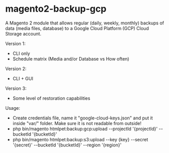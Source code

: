 # magento2-backup-gcp
A Magento 2 module that allows regular (daily, weekly, monthly) backups of data (media files, database) to a Google Cloud Platform (GCP) Cloud Storage account.

Version 1:
- CLI only
- Schedule matrix (Media and/or Database vs How often)

Version 2:
- CLI + GUI

Version 3:
- Some level of restoration capabilities

Usage:
 - Create credentials file, name it "google-cloud-keys.json" and put it inside "var/" folder. Make sure it is not readable from outside!
 - php bin/magento htmlpet:backup:gcp:upload --projectId '{projectId}' --bucketId '{bucketId}'
 - php bin/magento htmlpet:backup:s3:upload --key {key} --secret '{secret}' --bucketId '{bucketId}' --region '{region}'
